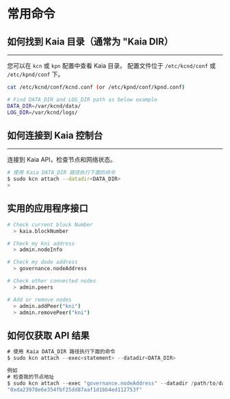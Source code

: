 # 常用命令

## 如何找到 Kaia 目录（通常为 "Kaia DIR）

---

您可以在 `kcn` 或 `kpn` 配置中查看 Kaia 目录。 配置文件位于 `/etc/kcnd/conf` 或 `/etc/kpnd/conf` 下。

```bash
cat /etc/kcnd/conf/kcnd.conf (or /etc/kpnd/conf/kpnd.conf)

# Find DATA_DIR and LOG_DIR path as below example
DATA_DIR=/var/kcnd/data/
LOG_DIR=/var/kcnd/logs/
```

## 如何连接到 Kaia 控制台

---

连接到 Kaia API，检查节点和网络状态。

```bash
# 使用 Kaia DATA_DIR 路径执行下面的命令
$ sudo kcn attach --datadir<DATA_DIR>
> 
```

## 实用的应用程序接口

```bash
# Check current block Number
  > kaia.blockNumber

# Check my kni address
  > admin.nodeInfo

# Check my dode address
  > governance.nodeAddress

# Check other connected nodes
  > admin.peers

# Add or remove nodes
  > admin.addPeer("kni")
  > admin.removePeer("kni")
```

## 如何仅获取 API 结果

```jsx
# 使用 Kaia DATA_DIR 路径执行下面的命令
$ sudo kcn attach --exec<statement> --datadir<DATA_DIR>

例如
# 检查我的节点地址
$ sudo kcn attach --exec "governance.nodeAddress" --datadir /path/to/datadir
"0xda23978e6e354fbf25dd87aaf1d1bb4ed112753f"
```
